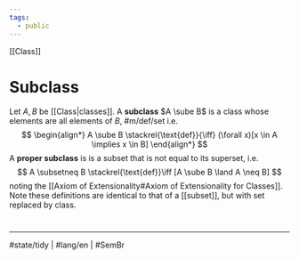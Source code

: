 ```yaml
---
tags:
  - public
---
```

[[Class]]
# Subclass

Let $A,B$ be [[Class|classes]].
A **subclass** $A \sube B$ is a class whose elements are all elements of $B$, #m/def/set i.e.
$$
\begin{align*}
A \sube B \stackrel{\text{def}}{\iff} (\forall x)[x \in A \implies x \in B]
\end{align*}
$$
A  **proper subclass** is is a subset that is not equal to its superset, i.e.
$$
A \subsetneq B \stackrel{\text{def}}\iff [A \sube B \land A \neq B]
$$
noting the [[Axiom of Extensionality#Axiom of Extensionality for Classes]].
Note these definitions are identical to that of a [[subset]], but with set replaced by class.

#
---
#state/tidy | #lang/en | #SemBr

